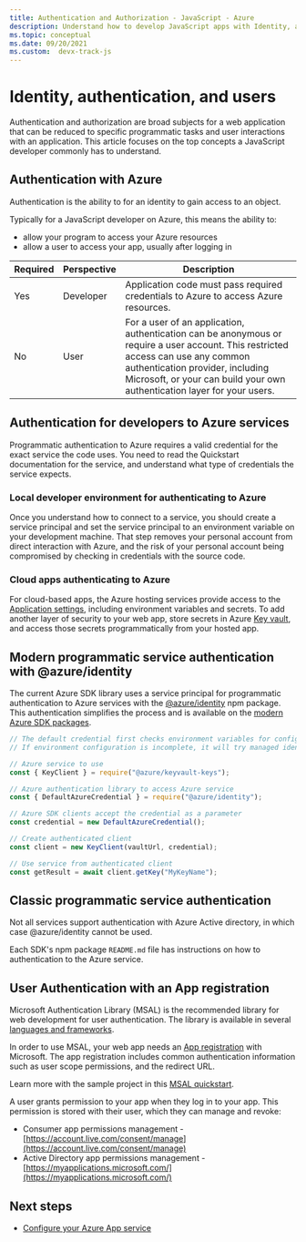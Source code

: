 ```yaml
---
title: Authentication and Authorization - JavaScript - Azure
description: Understand how to develop JavaScript apps with Identity, authentication, and users with Azure.  
ms.topic: conceptual
ms.date: 09/20/2021
ms.custom:  devx-track-js
---
```


# Identity, authentication, and users

Authentication and authorization are broad subjects for a web application that can be reduced to specific programmatic tasks and user interactions with an application. This article focuses on the top concepts a JavaScript developer commonly has to understand. 

## Authentication with Azure

Authentication is the ability to for an identity to gain access to an object. 

Typically for a JavaScript developer on Azure, this means the ability to:

* allow your program to access your Azure resources
* allow a user to access your app, usually after logging in

|Required|Perspective|Description|
|--|--|--|
|Yes|Developer|Application code must pass required credentials to Azure to access Azure resources.|
|No|User|For a user of an application, authentication can be anonymous or require a user account. This restricted access can use any common authentication provider, including Microsoft, or your can build your own authentication layer for your users.|

## Authentication for developers to Azure services

Programmatic authentication to Azure requires a valid credential for the exact service the code uses. You need to read the Quickstart documentation for the service, and understand what type of credentials the service expects. 

### Local developer environment for authenticating to Azure

Once you understand how to connect to a service, you should create a service principal and set the service principal to an environment variable on your development machine. That step removes your personal account from direct interaction with Azure, and the risk of your personal account being compromised by checking in credentials with the source code. 

### Cloud apps authenticating to Azure

For cloud-based apps, the Azure hosting services provide access to the [Application settings](../how-to/configure-web-app-settings.md), including environment variables and secrets. To add another layer of security to your web app, store secrets in Azure [Key vault](/azure/key-vault), and access those secrets programmatically from your hosted app. 

## Modern programmatic service authentication with @azure/identity

The current Azure SDK library uses a service principal for programmatic authentication to Azure services with the [@azure/identity](https://www.npmjs.com/package/@azure/identity) npm package. This authentication simplifies the process and is available on the [modern Azure SDK packages](https://www.npmjs.com/package/@azure/identity#client-libraries-supporting-authentication-with-azure-identity). 

```javascript
// The default credential first checks environment variables for configuration.
// If environment configuration is incomplete, it will try managed identity.

// Azure service to use
const { KeyClient } = require("@azure/keyvault-keys");

// Azure authentication library to access Azure service
const { DefaultAzureCredential } = require("@azure/identity");

// Azure SDK clients accept the credential as a parameter
const credential = new DefaultAzureCredential();

// Create authenticated client
const client = new KeyClient(vaultUrl, credential);

// Use service from authenticated client
const getResult = await client.getKey("MyKeyName");
```

## Classic programmatic service authentication

Not all services support authentication with Azure Active directory, in which case @azure/identity cannot be used. 

Each SDK's npm package `README.md` file has instructions on how to authentication to the Azure service. 

## User Authentication with an App registration

Microsoft Authentication Library (MSAL) is the recommended library for web development for user authentication. The library is available in several [languages and frameworks](/azure/active-directory/develop/msal-overview#languages-and-frameworks).

In order to use MSAL, your web app needs an [App registration](/azure/active-directory/develop/quickstart-register-app) with Microsoft. The app registration includes common authentication information such as user scope permissions, and the redirect URL. 

Learn more with the sample project in this [MSAL quickstart](/azure/active-directory/develop/quickstart-v2-javascript).

A user grants permission to your app when they log in to your app. This permission is stored with their user, which they can manage and revoke:

* Consumer app permissions management - [https://account.live.com/consent/manage](https://account.live.com/consent/manage)
* Active Directory app permissions management - [https://myapplications.microsoft.com/](https://myapplications.microsoft.com/)

## Next steps

* [Configure your Azure App service](../how-to/configure-web-app-settings.md)